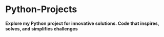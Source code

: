 # Python-Projects
**Explore my Python project for innovative solutions. Code that inspires, solves, and simplifies challenges**
